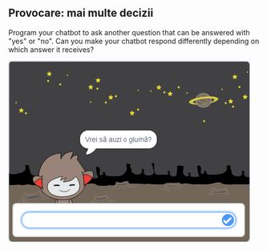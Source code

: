 ## Provocare: mai multe decizii

Program your chatbot to ask another question that can be answered with "yes" or "no". Can you make your chatbot respond differently depending on which answer it receives?

![captură de ecran](images/chatbot-joke.png)